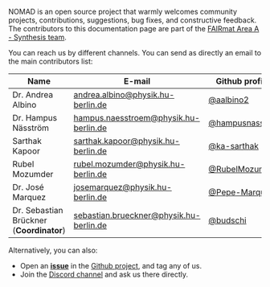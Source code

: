 

NOMAD is an open source project that warmly welcomes community projects, contributions, suggestions, bug fixes, and constructive feedback. The contributors to this documentation page are part of the [FAIRmat Area A - Synthesis team](https://www.fairmat-nfdi.eu/fairmat/about-fairmat/team-fairmat).

You can reach us by different channels. You can send as directly an email to the main contributors list:

| Name | E-mail     | Github profiles |
|------|------------|-----------------|
| Dr. Andrea Albino | [andrea.albino@physik.hu-berlin.de](mailto:andrea.albino@physik.hu-berlin.de) |  [@aalbino2](https://github.com/aalbino2) |
| Dr. Hampus Näsström | [hampus.naesstroem@physik.hu-berlin.de](mailto:hampus.naesstroem@physik.hu-berlin.de) | [@hampusnasstrom](https://github.com/hampusnasstrom) |
| Sarthak Kapoor | [sarthak.kapoor@physik.hu-berlin.de](mailto:sarthak.kapoor@physik.hu-berlin.de) | [@ka-sarthak](https://github.com/ka-sarthak) |
| Rubel Mozumder | [rubel.mozumder@physik.hu-berlin.de](mailto:rubel.mozumder@physik.hu-berlin.de) | [@RubelMozumder](https://github.com/RubelMozumder) |
| Dr. José Marquez | [josemarquez@physik.hu-berlin.de](mailto:josemarquez@physik.hu-berlin.de) | [@Pepe-Marquez](https://github.com/Pepe-Marquez) |
| Dr. Sebastian Brückner (**Coordinator**) | [sebastian.brueckner@physik.hu-berlin.de](mailto:sebastian.brueckner@physik.hu-berlin.de) | [@budschi](https://github.com/budschi) |


Alternatively, you can also:

- Open an [**issue**](https://github.com/FAIRmat-NFDI/nomad-measurements/issues) in the [Github project](https://github.com/FAIRmat-NFDI/nomad-measurements/), and tag any of us.
- Join the [Discord channel](https://discord.gg/Gyzx3ukUw8) and ask us there directly.

